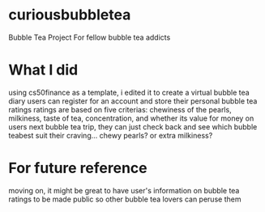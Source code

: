 # curiousbubbletea
Bubble Tea Project
For fellow bubble tea addicts

# What I did
using cs50finance as a template, i edited it to create a virtual bubble tea diary
users can register for an account and store their personal bubble tea ratings
ratings are based on five criterias: chewiness of the pearls, milkiness, taste of tea, concentration, and whether its value for money
on users next bubble tea trip, they can just check back and see which bubble teabest suit their craving... chewy pearls? or extra milkiness?

# For future reference
moving on, it might be great to have user's information on bubble tea ratings to be made public so other bubble tea lovers can peruse them
